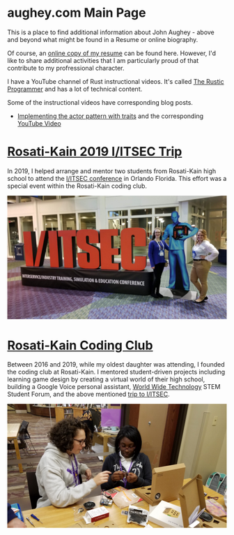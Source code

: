 # aughey.com Main Page

This is a place to find additional information about John Aughey - above and beyond what might be found in a Resume or online biography.

Of course, an [online copy of my resume](resume.md) can be found here.  However, I'd like to share additional activities that I am
particularly proud of that contribute to my profressional character.

I have a YouTube channel of Rust instructional videos.  It's called [The Rustic Programmer](https://www.youtube.com/channel/UCPRWULtSNqhRhHjBCay18ig) and has a lot of technical content.

Some of the instructional videos have corresponding blog posts.
- [Implementing the actor pattern with traits](actor_pattern_with_traits.md) and the corresponding [YouTube Video](https://youtu.be/tOYlxaC-3QQ)

# [Rosati-Kain 2019 I/ITSEC Trip](IITSEC_rk/README.md)

In 2019, I helped arrange and mentor two students from Rosati-Kain high school to attend the [I/ITSEC conference](https://www.iitsec.org/) in
Orlando Florida.  This effort was a special event within the Rosati-Kain coding club.

![alt text](IITSEC_rk/20181126_185104.jpg)

# [Rosati-Kain Coding Club](rk_coding/README.md)

Between 2016 and 2019, while my oldest daughter was attending, I founded the coding club at Rosati-Kain.  I mentored student-driven
projects including learning game design by creating a virtual world of their high school, building a Google Voice personal assistant, [World Wide Technology](https://www.wwt.com/) STEM Student Forum,
and the above mentioned [trip to I/ITSEC](IITSEC_rk/README.md).

![alt text](rk_coding/20171101_125429.jpg)